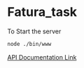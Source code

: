 # Fatura_task

To Start the server

```bash
node ./bin/www
```

[API Documentation Link](https://documenter.getpostman.com/view/11800889/Tz5qaxM5#f7b34318-4a7f-4878-bdb5-7a5df8b2de37)
